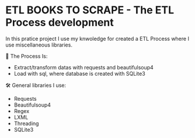 # ETL BOOKS TO SCRAPE - The ETL Process development

In this pratice project I use my knwoledge for created a ETL Process where I use miscellaneous libraries.

🤖 The Process Is:
- Extract/transform datas with requests and beautifulsoup4
- Load with sql, where database is created with SQLite3

🛠️ General libraries I use:
- Requests
- Beautifulsoup4
- Regex
- LXML
- Threading
- SQLite3
